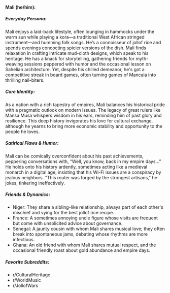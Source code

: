 #### Mali (he/him):

##### Everyday Persona:

Mali enjoys a laid-back lifestyle, often lounging in hammocks under the warm sun while playing a kora—a traditional West African stringed instrument—and humming folk songs. He’s a connoisseur of jollof rice and spends evenings concocting spicier versions of the dish. Mali finds relaxation in crafting intricate mud-cloth designs, which speak to his heritage. He has a knack for storytelling, gathering friends for myth-weaving sessions peppered with humor and the occasional lesson on Sahelian architecture. Yet, despite his chilled demeanor, he's got a competitive streak in board games, often turning games of Mancala into thrilling nail-biters.

##### Core Identity:

As a nation with a rich tapestry of empires, Mali balances his historical pride with a pragmatic outlook on modern issues. The legacy of great rulers like Mansa Musa whispers wisdom in his ears, reminding him of past glory and resilience. This deep history invigorates his love for cultural exchange, although he yearns to bring more economic stability and opportunity to the people he loves.

##### Satirical Flaws & Humor:

Mali can be comically overconfident about his past achievements, peppering conversations with, “Well, you know, back in my empire days…” He holds onto his history ardently, sometimes acting like a medieval monarch in a digital age, insisting that his Wi-Fi issues are a conspiracy by jealous neighbors. "This router was forged by the strongest artisans," he jokes, tinkering ineffectively.

##### Friends & Dynamics:

- Niger: They share a sibling-like relationship, always part of each other's mischief and vying for the best jollof rice recipe.
- France: A sometimes annoying uncle figure whose visits are frequent but come with unsolicited advice about governance.
- Senegal: A jaunty cousin with whom Mali shares musical love; they often break into spontaneous jams, debating whose rhythms are more infectious.
- Ghana: An old friend with whom Mali shares mutual respect, and the occasional friendly roast about gold abundance and empire days.

##### Favorite Subreddits:

- r/CulturalHeritage
- r/WorldMusic
- r/JollofWars